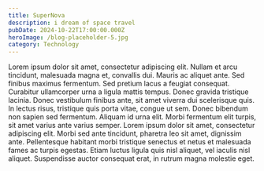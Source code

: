 ```yaml
---
title: SuperNova
description: i dream of space travel
pubDate: 2024-10-22T17:00:00.000Z
heroImage: /blog-placeholder-5.jpg
category: Technology
---
```


Lorem ipsum dolor sit amet, consectetur adipiscing elit. Nullam et arcu tincidunt, malesuada magna et, convallis dui. Mauris ac aliquet ante. Sed finibus maximus fermentum. Sed pretium lacus a feugiat consequat. Curabitur ullamcorper urna a ligula mattis tempus. Donec gravida tristique lacinia. Donec vestibulum finibus ante, sit amet viverra dui scelerisque quis. In lectus risus, tristique quis porta vitae, congue ut sem. Donec bibendum non sapien sed fermentum. Aliquam id urna elit. Morbi fermentum elit turpis, sit amet varius ante varius semper. Lorem ipsum dolor sit amet, consectetur adipiscing elit. Morbi sed ante tincidunt, pharetra leo sit amet, dignissim ante. Pellentesque habitant morbi tristique senectus et netus et malesuada fames ac turpis egestas. Etiam luctus ligula quis nisl aliquet, vel iaculis nisl aliquet. Suspendisse auctor consequat erat, in rutrum magna molestie eget.
